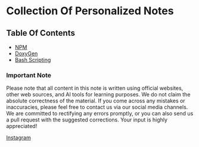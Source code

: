 # Collection Of Personalized Notes

## Table Of Contents

- [NPM](Node.md)
- [DoxyGen](Doxygen.md)
- [Bash Scripting]()

### Important Note

Please note that all content in this note is written using official websites, other web sources, and AI tools for learning purposes. We do not claim the absolute correctness of the material. If you come across any mistakes or inaccuracies, please feel free to contact us via our social media channels. We are committed to rectifying any errors promptly, or you can also send us a pull request with the suggested corrections. Your input is highly appreciated!

[Instagram](https://www.instagram.com/thecaptaan/)
